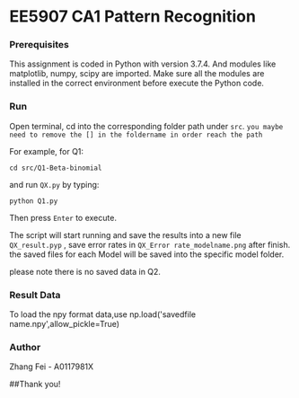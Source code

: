 # EE5907 CA1 Pattern Recognition


### Prerequisites

This assignment is coded in Python with version 3.7.4. 
And modules like matplotlib, numpy, scipy are imported. Make sure all the modules 
are installed in the correct environment before execute the Python code.


### Run

Open terminal, cd into the corresponding folder path under `src`. 
````you maybe need to remove the [] in the foldername in order reach the path````

For example, for Q1:
````
cd src/Q1-Beta-binomial 
````
 and run `QX.py` by typing: 
````
python Q1.py
````
Then press `Enter` to execute.


The script will start running and save the results into a new file `QX_result.pyp` , save error rates in `QX_Error rate_modelname.png` after finish. 
the saved files for each Model will be saved into the specific model folder.

please note there is no saved data in Q2.

### Result Data
To load the npy format data,use  np.load('savedfile name.npy',allow_pickle=True)


### Author
Zhang Fei - A0117981X

##Thank you!